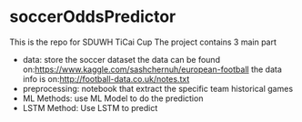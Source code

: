 # soccerOddsPredictor

This is the repo for SDUWH TiCai Cup
The project contains 3 main part

- data: store the soccer dataset
the data can be found on:<https://www.kaggle.com/sashchernuh/european-football>
the data info is on:<http://football-data.co.uk/notes.txt>
- preprocessing: notebook that extract the specific team historical games
- ML Methods: use ML Model to do the prediction
- LSTM Method: Use LSTM to predict
